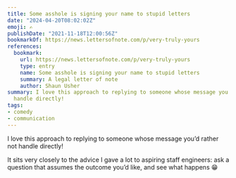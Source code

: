```yaml
---
title: Some asshole is signing your name to stupid letters
date: "2024-04-20T08:02:02Z"
emoji: ✍️
publishDate: "2021-11-18T12:00:56Z"
bookmarkOf: https://news.lettersofnote.com/p/very-truly-yours
references:
  bookmark:
    url: https://news.lettersofnote.com/p/very-truly-yours
    type: entry
    name: Some asshole is signing your name to stupid letters
    summary: A legal letter of note
    author: Shaun Usher
summary: I love this approach to replying to someone whose message you’d rather not
  handle directly!
tags:
- comedy
- communication
---
```

I love this approach to replying to someone whose message you’d rather not handle directly!

It sits very closely to the advice I gave a lot to aspiring staff engineers: ask a question that assumes the outcome you’d like, and see what happens 😁
